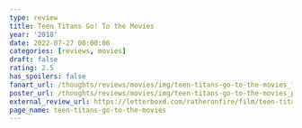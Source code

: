 ```yaml
---
type: review
title: Teen Titans Go! To the Movies
year: '2018'
date: 2022-07-27 00:00:00
categories: [reviews, movies]
draft: false
rating: 2.5
has_spoilers: false
fanart_url: /thoughts/reviews/movies/img/teen-titans-go-to-the-movies_fanart.png
poster_url: /thoughts/reviews/movies/img/teen-titans-go-to-the-movies_poster.png
external_review_url: https://letterboxd.com/ratheronfire/film/teen-titans-go-to-the-movies/
page_name: teen-titans-go-to-the-movies
---
```


